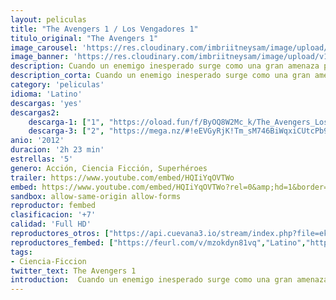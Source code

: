 ```yaml
---
layout: peliculas
title: "The Avengers 1 / Los Vengadores 1"
titulo_original: "The Avengers 1"
image_carousel: 'https://res.cloudinary.com/imbriitneysam/image/upload/v1545010921/vengadores-1-poster-min.jpg'
image_banner: 'https://res.cloudinary.com/imbriitneysam/image/upload/v1545010921/vengadores-1-banner-min.jpg'
description: Cuando un enemigo inesperado surge como una gran amenaza para la seguridad mundial, Nick Fury, director de la Agencia SHIELD, decide reclutar a un equipo para salvar al mundo de un desastre casi seguro. Adaptación del cómic de Marvel Los Vengadores, el legendario grupo de superhéroes formado por Ironman, Hulk, Thor y el Capitán América entre otros.
description_corta: Cuando un enemigo inesperado surge como una gran amenaza para la seguridad mundial, Nick Fury, director de la Agencia SHIELD, decide reclutar a un equipo para salvar al mundo de un desastre casi seguro. Adaptación del cómic de Marvel Los...
category: 'peliculas'
idioma: 'Latino'
descargas: 'yes'
descargas2:
    descarga-1: ["1", "https://oload.fun/f/ByOQ8W2Mc_k/The_Avengers_Los_Vengadores_-_Marvel_Los_vengadores_-_The_Avengers_%282012%29.MP4.mp4", "https://www.google.com/s2/favicons?domain=openload.co","OpenLoad","https://res.cloudinary.com/imbriitneysam/image/upload/v1541473684/mexico.png", "Latino", "Full HD"]
    descarga-3: ["2", "https://mega.nz/#!eEVGyRjK!Tm_sM746BiWqxiCUtcPb90jHTN4IphNcbrv-UEq7ND4", "https://www.google.com/s2/favicons?domain=mega.nz","Mega","https://res.cloudinary.com/imbriitneysam/image/upload/v1541473684/mexico.png", "Latino", "Full HD"]
anio: '2012'
duracion: '2h 23 min'
estrellas: '5'
genero: Acción, Ciencia Ficción, Superhéroes
trailer: https://www.youtube.com/embed/HQIiYqOVTWo
embed: https://www.youtube.com/embed/HQIiYqOVTWo?rel=0&amp;hd=1&border=0&wmode=opaque&enablejsapi=1&modestbranding=1&controls=1&showinfo=1
sandbox: allow-same-origin allow-forms
reproductor: fembed
clasificacion: '+7'
calidad: 'Full HD'
reproductores_otros: ["https://api.cuevana3.io/stream/index.php?file=ek5lbm9xYWNrS0xYMTZLa2xNbkdvY3ZTb3BtZng4TGp6ZFpobGFMUGtPTFJ5SnFUWU5MSzZkUFhZR1JwbTVha25KR1VvcVBWMGVMWWtaYWhvSkhFNlpTYloycGxsSm5mMkpHZ29tYz0","Latino","https://gdriveplayer.me/embed2.php?link=v15t8qX%252BLW5FUre%252B64b4zQw1JX0haMue3vnr1M85lBUCcAWAgoSeDqhA1KkNPhgh4ixUCgjOkO4g%252B1DySVBEIV%252BQ7zCMvI73uKSj9LTeaSqgFn4c%252FQTBU5ys9s4Q4j0mbEAzaNt1K%252BBzyYuj1MOCJNwL6bc0WFS0%252BASeT1m%252Fxip%252FQZ%252FTLKWxfziGzdUxtzl%252BCstqKCRVMkvBQORhvzsPrp","Latino","https://gdriveplayer.me/embed2.php?link=OgCuLq41qYWHYVVxij4l%252BADaMlNHv1PguyUXeONrKtQeuDF66rZOIUXrFy62G7GNPj2LEckfXq6gtG6V6%252B3DZk8jK%252F5D7NuWLxjY8ccJ0SZskmu6YMSSkt0AW81GmI%252BkyF3Cd7Jc72XR7krTklJXC8yr8uUmPDPXLMMr2fFY%252FdouwoWE9ZFXxkprX6nDN8MpSeHvi06%252FZVhG5KxBXlPL6m","Latino","https://mstream.space/fhlm86v2lhrv","Latino","https://mstream.space/gz5upav2cqfr","Latino"]
reproductores_fembed: ["https://feurl.com/v/mzokdyn81vq","Latino","https://animekao.xyz/v/80oekznx7oj","Latino"]
tags:
- Ciencia-Ficcion
twitter_text: The Avengers 1
introduction:  Cuando un enemigo inesperado surge como una gran amenaza para la seguridad mundial, Nick Fury, director de la Agencia SHIELD, decide reclutar a un equipo para salvar al mundo de un desastre casi seguro. Adaptación del cómic de Marvel Los
---
```












